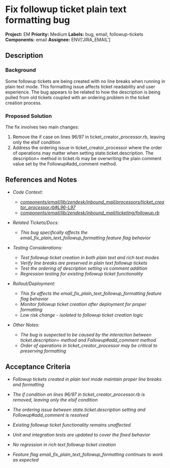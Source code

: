 # Fix followup ticket plain text formatting bug

**Project:** EM
**Priority:** Medium
**Labels:** bug, email, followup-tickets
**Components:** email
**Assignee:** ENV['JIRA_EMAIL']

## Description

### Background
Some followup tickets are being created with no line breaks when running in plain text mode. This formatting issue affects ticket readability and user experience. The bug appears to be related to how the description is being pulled from old tickets coupled with an ordering problem in the ticket creation process.

### Proposed Solution
The fix involves two main changes:
1. Remove the if case on lines 96/97 in ticket_creator_processor.rb, leaving only the elsif condition
2. Address the ordering issue in ticket_creator_processor where the order of operations may matter when setting state.ticket.description. The description= method in ticket.rb may be overwriting the plain comment value set by the Followup#add_comment method.

## References and Notes

*   *Code Context:*
    *   *[components/email/lib/zendesk/inbound_mail/processors/ticket_creator_processor.rb#L96-L97](https://github.com/zendesk/zendesk/blob/main/components/email/lib/zendesk/inbound_mail/processors/ticket_creator_processor.rb#L96-L97)*
    *   *[components/email/lib/zendesk/inbound_mail/ticketing/followup.rb](https://github.com/zendesk/zendesk/blob/main/components/email/lib/zendesk/inbound_mail/ticketing/followup.rb)*

*   *Related Tickets/Docs:*
    *   *This bug specifically affects the email_fix_plain_text_followup_formatting feature flag behavior*

*   *Testing Considerations:*
    *   *Test followup ticket creation in both plain text and rich text modes*
    *   *Verify line breaks are preserved in plain text followup tickets*
    *   *Test the ordering of description setting vs comment addition*
    *   *Regression testing for existing followup ticket functionality*

*   *Rollout/Deployment:*
    *   *This fix affects the email_fix_plain_text_followup_formatting feature flag behavior*
    *   *Monitor followup ticket creation after deployment for proper formatting*
    *   *Low risk change - isolated to followup ticket creation logic*

*   *Other Notes:*
    *   *The bug is suspected to be caused by the interaction between ticket.description= method and Followup#add_comment method*
    *   *Order of operations in ticket_creator_processor may be critical to preserving formatting*

## Acceptance Criteria

*   *Followup tickets created in plain text mode maintain proper line breaks and formatting*

*   *The if condition on lines 96/97 in ticket_creator_processor.rb is removed, leaving only the elsif condition*

*   *The ordering issue between state.ticket.description setting and Followup#add_comment is resolved*

*   *Existing followup ticket functionality remains unaffected*

*   *Unit and integration tests are updated to cover the fixed behavior*

*   *No regression in rich text followup ticket creation*

*   *Feature flag email_fix_plain_text_followup_formatting continues to work as expected*